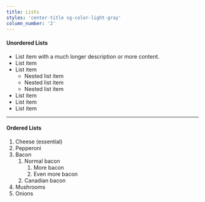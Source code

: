 ```yaml
---
title: Lists
styles: 'center-title sg-color-light-gray'
column_number: '2'
---
```


#### Unordered Lists

- List item with a much longer description or more content.
- List item
- List item
  - Nested list item
  - Nested list item
  - Nested list item
- List item
- List item
- List item

---

#### Ordered Lists

1. Cheese (essential)
2. Pepperoni
3. Bacon
   1. Normal bacon
      1. More bacon
      2. Even more bacon
   2. Canadian bacon
4. Mushrooms
5. Onions

